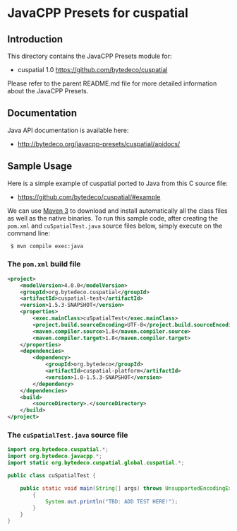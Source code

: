 JavaCPP Presets for cuspatial
=============================

Introduction
------------
This directory contains the JavaCPP Presets module for:

 * cuspatial 1.0  https://github.com/bytedeco/cuspatial

Please refer to the parent README.md file for more detailed information about the JavaCPP Presets.


Documentation
-------------
Java API documentation is available here:

 * http://bytedeco.org/javacpp-presets/cuspatial/apidocs/


Sample Usage
------------
Here is a simple example of cuspatial ported to Java from this C source file:

 * https://github.com/bytedeco/cuspatial/#example

We can use [Maven 3](http://maven.apache.org/) to download and install automatically all the class files as well as the native binaries. To run this sample code, after creating the `pom.xml` and `cuSpatialTest.java` source files below, simply execute on the command line:
```bash
 $ mvn compile exec:java
```

### The `pom.xml` build file
```xml
<project>
    <modelVersion>4.0.0</modelVersion>
    <groupId>org.bytedeco.cuspatial</groupId>
    <artifactId>cuspatial-test</artifactId>
    <version>1.5.3-SNAPSHOT</version>
    <properties>
        <exec.mainClass>cuSpatialTest</exec.mainClass>
        <project.build.sourceEncoding>UTF-8</project.build.sourceEncoding>
        <maven.compiler.source>1.8</maven.compiler.source>
        <maven.compiler.target>1.8</maven.compiler.target>
    </properties>
    <dependencies>
        <dependency>
            <groupId>org.bytedeco</groupId>
            <artifactId>cuspatial-platform</artifactId>
            <version>1.0-1.5.3-SNAPSHOT</version>
        </dependency>
    </dependencies>
    <build>
        <sourceDirectory>.</sourceDirectory>
    </build>
</project>
```

### The `cuSpatialTest.java` source file
```java
import org.bytedeco.cuspatial.*;
import org.bytedeco.javacpp.*;
import static org.bytedeco.cuspatial.global.cuspatial.*;

public class cuSpatialTest {

    public static void main(String[] args) throws UnsupportedEncodingException {
        {
            System.out.println("TBD: ADD TEST HERE!");
        }
    }
}
```

